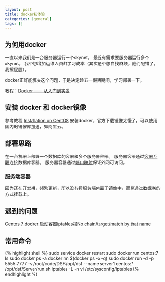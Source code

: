 ```yaml
---
layout: post
title: docker初体验
categories: [general]
tags: []
---
```


## 为何用docker

一直以来我们是一台服务器运行一个skynet，
最近有需求要服务器运行多个skynet，
我不想增加运维人员的学习成本（其实是不想自找麻烦，他们配错了，我擦屁股）。

docker正好能解决这个问题，于是决定趁五一假期期间，学习部署一下。

教程：[Docker —— 从入门到实践](https://www.gitbook.com/book/yeasy/docker_practice/details)

## 安装 docker 和 docker镜像

参考教程 [Installation on CentOS](https://docs.docker.com/engine/installation/linux/centos/) 安装docker，官方下载镜像太慢了，可以使用国内的镜像库加速，如阿里云。

## 部署思路
在一台机器上部署一个数据库的容器和多个服务器容器。
服务器容器通过[容器互联](https://yeasy.gitbooks.io/docker_practice/content/network/linking.html)连接数据库容器。
服务器容器通过[端口映射](https://yeasy.gitbooks.io/docker_practice/content/network/port_mapping.html)保证外网可访问。

### 服务端容器
因为还在开发期，频繁更新，所以没有将服务端内置于镜像中，而是通过[数据卷](https://yeasy.gitbooks.io/docker_practice/content/data_management/volume.html)的方式挂载上。

## 遇到的问题

[Centos 7 docker 启动容器iptables报No chain/target/match by that name](http://www.lxy520.net/2015/09/24/centos-7-docker-qi-dong-bao/)


## 常用命令
{% highlight shell %}
sudo service docker restart
sudo docker run centos:7 ls
sudo docker ps -a
docker rm $(docker ps -a -q)
sudo docker run -d -p 5555:7777 -v /root/code/DSF:/opt/dsf --name server1 centos:7 /opt/dsf/Server/run.sh
iptables -L -n
vi /etc/sysconfig/iptables
{% endhighlight %}









